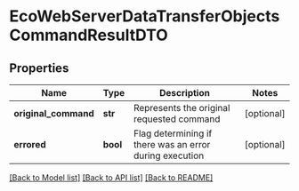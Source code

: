 # EcoWebServerDataTransferObjectsCommandResultDTO

## Properties
Name | Type | Description | Notes
------------ | ------------- | ------------- | -------------
**original_command** | **str** | Represents the original requested command | [optional] 
**errored** | **bool** | Flag determining if there was an error during execution | [optional] 

[[Back to Model list]](../README.md#documentation-for-models) [[Back to API list]](../README.md#documentation-for-api-endpoints) [[Back to README]](../README.md)


